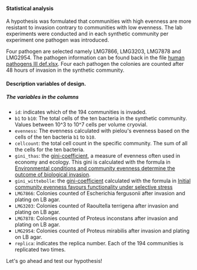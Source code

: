 #### Statistical analysis

A hypothesis was formulated that communities with high evenness are more resistant to invasion contrary to communities with low evenness. The lab experiments were conducted and in each synthetic community per experiment one pathogen was introduced. 

Four pathogen are selected namely LMG7866, LMG3203, LMG7878 and LMG2954. The pathogen information can be found back in the file [human pathogens III def.xlsx](../pathogenlist). Four each pathogen the colonies are counted after 48 hours of invasion in the synthetic community. 

#### Description variables of design.

##### The variables in the columns
* ```id```: indicates which of the 194 communities is invaded. 
* ```b1``` to ```b10```: The total cells of the ten bacteria in the synthetic community. Values between 10^3 to 10^7 cells per volume cryovial. 
* ```evenness```: The evenness calculated with pielou's evenness based on the cells of the ten bacteria ```b1``` to ```b10```. 
* ```cellcount```: the total cell count in the specific community. The sum of all the cells for the ten bacteria. 
* ```gini_thas```:  the [gini-coefficient](https://en.wikipedia.org/wiki/Gini_coefficient), a measure of evenness often used in economy and ecology. This gini is calculated with the formula in [Environmental conditions and community evenness determine the outcome of biological invasion](http://www.nature.com/ncomms/journal/v4/n1/full/ncomms2392.html).
* ```gini_wittebolle```: the [gini-coefficient](https://en.wikipedia.org/wiki/Gini_coefficient) calculated with the formula in [Initial community evenness favours functionality under selective stress](users.ugent.be/~wverstra/research/Labmet%20publicatie%20922%20Wittebolle%20...%20Nature%20458,%20623-626.pdf)
* ```LMG7866```: Colonies counted of Escherichia fergusonii after invasion and plating on LB agar. 
* ```LMG3203```: Colonies counted of Raoultella terrigena after invasion and plating on LB agar. 
* ```LMG7878```: Colonies counted of Proteus inconstans after invasion and plating on LB agar. 
* ```LMG2954```: Colonies counted of Proteus mirabilis after invasion and plating on LB agar. 
* ```replica```: indicates the replica number. Each of the 194 communities is replicated two times. 


Let's go ahead and test our hypothesis!